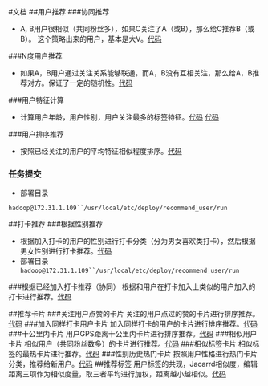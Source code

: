 #文档
##用户推荐
###协同推荐
* A, B用户很相似（共同粉丝多），如果C关注了A（或B），那么给C推荐B（或B）。 这个策略出来的用户，基本是大V。[代码](https://github.com/zhiyun168/feel-recommend/blob/master/src/main/scala/com/feel/recommend/RecommendUserBasedOnAlsoFollowing.scala) 


###N度用户推荐
* 如果A，B用户通过关注关系能够联通，而A，B没有互相关注，那么给A，B推荐对方。保证了一定的随机性。[代码](https://github.com/zhiyun168/feel-recommend/blob/master/src/main/scala/com/feel/recommend/RecommendUserBasedOnCCFollowing.scala)

###用户特征计算
* 计算用户年龄，用户性别，用户关注最多的标签特征。[代码](https://github.com/zhiyun168/feel-recommend/blob/master/src/main/scala/com/feel/recommend/UserInfoData.scala) [代码](https://github.com/zhiyun168/feel-recommend/blob/master/src/main/scala/com/feel/recommend/UserInfoFeature.scala) 

###用户排序推荐

* 按照已经关注的用户的平均特征相似程度排序。[代码](https://github.com/zhiyun168/feel-recommend/blob/master/src/main/scala/com/feel/recommend/RankRecommendedUser.scala)
 
### 任务提交
* 部署目录  

`hadoop@172.31.1.109``/usr/local/etc/deploy/recommend_user/run`

##打卡推荐
###根据性别推荐
* 根据加入打卡的用户的性别进行打卡分类（分为男女喜欢类打卡），然后根据男女性别进行打卡推荐。[代码](https://github.com/zhiyun168/feel-recommend/blob/master/src/main/scala/com/feel/recommend/RecommendGoalBasedOnGender.scala)
* 部署目录
`hadoop@172.31.1.109``/usr/local/etc/deploy/recommend_user/run`

###根据已经加入打卡推荐（协同）
根据和用户在打卡加入上类似的用户加入的打卡进行推荐。[代码](https://github.com/zhiyun168/feel-recommend/blob/master/src/main/scala/com/feel/recommend/RecommendGoalBaseOnSameGoalJoinedUser.scala)

##推荐卡片
###关注用户点赞的卡片
关注的用户点过的赞的卡片进行排序推荐。[代码](https://github.com/zhiyun168/feel-recommend/blob/master/src/main/scala/com/feel/recommend/RecommendCardBasedOnFolowingUserLiked.scala)
###加入同样打卡用户卡片
加入同样打卡的用户的卡片进行排序推荐。[代码](https://github.com/zhiyun168/feel-recommend/blob/master/src/main/scala/com/feel/recommend/RecommendCardBasedOnGoalJoined.scala)
###十公里内卡片
用户GPS距离十公里内卡片进行排序推荐。[代码](https://github.com/zhiyun168/feel-recommend/blob/master/src/main/scala/com/feel/recommend/RecommendCardBasedOnNearbyHot.scala)
###相似用户卡片
相似用户（共同粉丝数多）的卡片进行推荐。[代码](https://github.com/zhiyun168/feel-recommend/blob/master/src/main/scala/com/feel/recommend/RecommendCardForSimilarUser.scala)
###相似标签卡片
相似标签的最热卡片进行推荐。[代码](https://github.com/zhiyun168/feel-recommend/blob/master/src/main/scala/com/feel/recommend/RecommendCardForSimilarTag.scala)
###性别历史热门卡片
按照用户性格进行热门卡片分类，推荐给新用户。[代码](https://github.com/zhiyun168/feel-recommend/blob/master/src/main/scala/com/feel/recommend/RecommendHistoryHotContextBasedOnGender.scala)
##推荐标签
用户标签的共现，Jacarrd相似度，编辑距离三项作为相似度量，取三者平均进行加权，距离越小越相似。[代码](https://github.com/zhiyun168/feel-recommend/blob/master/src/main/scala/com/feel/recommend/RecentlyMostlyUsedTag.scala)



